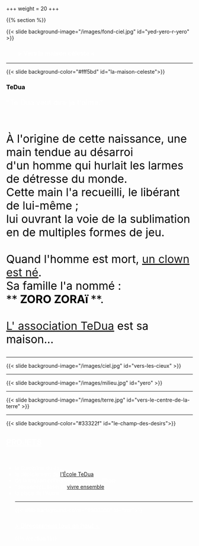 +++
weight = 20
+++


{{% section %}}

{{< slide background-image="/images/fond-ciel.jpg" id="yed-yero-r-yero" >}}
<h3 style="color:white;"> &nbsp;&nbsp;&nbsp;&nbsp;&nbsp;&nbsp;&nbsp;&nbsp;> <a href="https://zorozorai.land/#/celeste" style="color:white;"> <u>Vers la maison céleste</u> </a> < </h3>

---

{{< slide background-color="#fff5bd" id="la-maison-celeste">}}
<h3> <a style="color:black"> TeDua</a> </h3>

<p style="font-size:20px;color:white;"> "Te Dua veut dire je t'aime." </p> <br>
<p style="font-size:30px;color:black;">À l'origine de cette naissance,
une main tendue au désarroi<br> d'un homme qui hurlait les larmes de détresse du monde.<br>
Cette main l'a recueilli, le libérant de lui-même ;<br>
lui ouvrant la voie de la sublimation <br>en de multiples formes de jeu.<br><br>
Quand l'homme est mort, <a href="https://zorozorai.land/#/sa-naissance" target="_blank"><u>un clown est né</u></a>.<br>
Sa famille l'a nommé :<br>
**<strong> ZORO ZORAï </strong>**.<br><br> <a href="https://association-tedua.fr"target="_blank"><u>L' association TeDua</u></a> est sa maison...</p> 

---

{{< slide background-image="/images/ciel.jpg" id="vers-les-cieux" >}}

---

{{< slide background-image="/images/milieu.jpg" id="yero" >}}

---

{{< slide background-image="/images/terre.jpg" id="vers-le-centre-de-la-terre" >}}

---

{{< slide background-color="#33322f" id="le-champ-des-desirs">}}
<h2 style="color:white;"> <a href="https://zorozorai.land/#/celeste" style="color:white;"> PROJETS </a> </h2>
<br>
 <ul style="color: white;">
  <li>la Discipline du Jeu</li>
  <li>le déploiement de <a href="https://www.association-tedua.fr/" target="_blank"><u>l'École TeDua</u></a> </li>
  <li>de la maison collective au Château-Phare</li>
  <li>"déconceptualiser le <a href="https://blog.association-tedua.fr/" target="_blank"><u>vivre ensemble</u></a>"</li>
  <li>la place de l'Autre</li>


---

{{< slide background-color="#000000" id="zor">}}

<h3> <a href="https://zorozorai.land/#/yed-yero-r-yero" style="color:white">  > <u>Directement tout en haut</u> < </a> </h3>

{{% /section %}}


